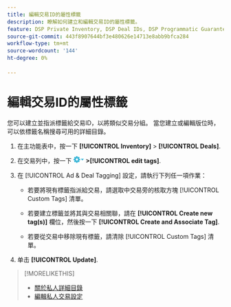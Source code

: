 ```yaml
---
title: 編輯交易ID的屬性標籤
description: 瞭解如何建立和編輯交易ID的屬性標籤。
feature: DSP Private Inventory, DSP Deal IDs, DSP Programmatic Guaranteed Deals
source-git-commit: 443f8907644bf3e480626e14713e8abb9bfca284
workflow-type: tm+mt
source-wordcount: '144'
ht-degree: 0%

---
```


# 編輯交易ID的屬性標籤

您可以建立並指派標籤給交易ID，以將類似交易分組。 當您建立或編輯版位時，可以依標籤名稱搜尋可用的詳細目錄。

1. 在主功能表中，按一下 **[!UICONTROL Inventory]** > **[!UICONTROL Deals]**.

1. 在交易列中，按一下 ![選項功能表](/help/dsp/assets/options-menu.png) **>[!UICONTROL edit tags]**.

1. 在 [!UICONTROL Ad & Deal Tagging] 設定，請執行下列任一項作業：

   * 若要將現有標籤指派給交易，請選取中交易旁的核取方塊 [!UICONTROL Custom Tags] 清單。

   * 若要建立標籤並將其與交易相關聯，請在 **[!UICONTROL Create new tag(s)]** 欄位，然後按一下 **[!UICONTROL Create and Associate Tag]**.

   * 若要從交易中移除現有標籤，請清除 [!UICONTROL Custom Tags] 清單。

1. 单击 **[!UICONTROL Update]**.

>[!MORELIKETHIS]
>
>* [關於私人詳細目錄](private-inventory-about.md)
>* [編輯私人交易設定](/help/dsp/inventory/deal-id-edit.md)

